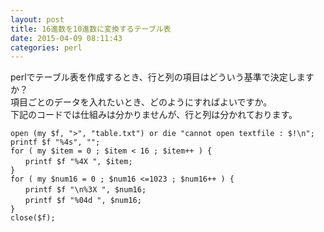 ```yaml
---
layout: post
title: 16進数を10進数に変換するテーブル表
date: 2015-04-09 08:11:43
categories: perl
---
```

<!-- {% raw %} -->
<p>perlでテーブル表を作成するとき、行と列の項目はどういう基準で決定しますか？<br>
項目ごとのデータを入れたいとき、どのようにすればよいですか。<br>
下記のコードでは仕組みは分かりませんが、行と列は分かれております。</p>

<pre><code>open (my $f, "&gt;", "table.txt") or die "cannot open textfile : $!\n";
printf $f "%4s", "";
for ( my $item = 0 ; $item &lt; 16 ; $item++ ) {
　　printf $f "%4X ", $item;
}
for ( my $num16 = 0 ; $num16 &lt;=1023 ; $num16++ ) {
　　printf $f "\n%3X ", $num16;
　　printf $f "%04d ", $num16;
}
close($f);
</code></pre>
<!-- {% endraw %} -->
